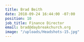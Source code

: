 ```yaml
---
title: Brad Beith
date: 2018-09-24 16:44:00 -07:00
position: 10
job_title: Finance Director
email: brad@daybreakchurch.org
image: "/uploads/Headshots-15.jpg"
---
```


